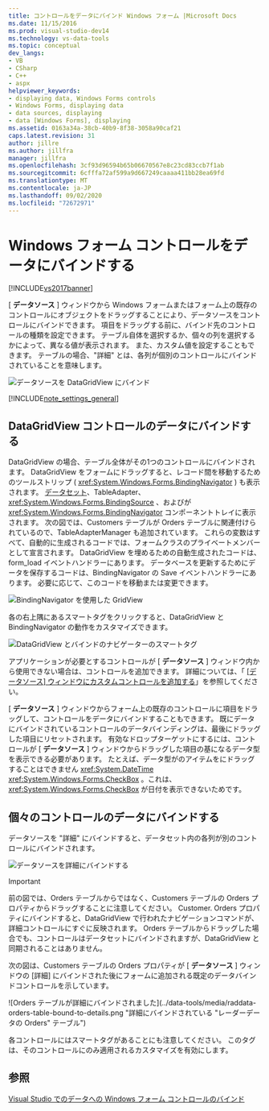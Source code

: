 ```yaml
---
title: コントロールをデータにバインド Windows フォーム |Microsoft Docs
ms.date: 11/15/2016
ms.prod: visual-studio-dev14
ms.technology: vs-data-tools
ms.topic: conceptual
dev_langs:
- VB
- CSharp
- C++
- aspx
helpviewer_keywords:
- displaying data, Windows Forms controls
- Windows Forms, displaying data
- data sources, displaying
- data [Windows Forms], displaying
ms.assetid: 0163a34a-38cb-40b9-8f38-3058a90caf21
caps.latest.revision: 31
author: jillre
ms.author: jillfra
manager: jillfra
ms.openlocfilehash: 3cf93d96594b65b06670567e8c23cd83ccb7f1ab
ms.sourcegitcommit: 6cfffa72af599a9d667249caaaa411bb28ea69fd
ms.translationtype: MT
ms.contentlocale: ja-JP
ms.lasthandoff: 09/02/2020
ms.locfileid: "72672971"
---
```

# <a name="bind-windows-forms-controls-to-data"></a>Windows フォーム コントロールをデータにバインドする
[!INCLUDE[vs2017banner](../includes/vs2017banner.md)]

[ **データソース** ] ウィンドウから Windows フォームまたはフォーム上の既存のコントロールにオブジェクトをドラッグすることにより、データソースをコントロールにバインドできます。 項目をドラッグする前に、バインド先のコントロールの種類を設定できます。 テーブル自体を選択するか、個々の列を選択するかによって、異なる値が表示されます。  また、カスタム値を設定することもできます。 テーブルの場合、"詳細" とは、各列が個別のコントロールにバインドされていることを意味します。

 ![データソースを DataGridView にバインド](../data-tools/media/raddata-bind-data-source-to-datagridview.png "データソースを DataGridView に連結するためのレーダーデータバインド")

 [!INCLUDE[note_settings_general](../includes/note-settings-general-md.md)]

## <a name="bind-to--data-in-a-datagridview-control"></a>DataGridView コントロールのデータにバインドする
 DataGridView の場合、テーブル全体がその1つのコントロールにバインドされます。 DataGridView をフォームにドラッグすると、レコード間を移動するためのツールストリップ ( <xref:System.Windows.Forms.BindingNavigator> ) も表示されます。 [データセット](../data-tools/dataset-tools-in-visual-studio.md)、TableAdapter、 <xref:System.Windows.Forms.BindingSource> 、およびが <xref:System.Windows.Forms.BindingNavigator> コンポーネントトレイに表示されます。 次の図では、Customers テーブルが Orders テーブルに関連付けられているので、TableAdapterManager も追加されています。 これらの変数はすべて、自動的に生成されるコードでは、フォームクラスのプライベートメンバーとして宣言されます。 DataGridView を埋めるための自動生成されたコードは、form_load イベントハンドラーにあります。 データベースを更新するためにデータを保存するコードは、BindingNavigator の Save イベントハンドラーにあります。 必要に応じて、このコードを移動または変更できます。

 ![BindingNavigator を使用した GridView](../data-tools/media/raddata-gridview-with-bindingnavigator.png "BindingNavigator を使用したレーダーデータ GridView")

 各の右上隅にあるスマートタグをクリックすると、DataGridView と BindingNavigator の動作をカスタマイズできます。

 ![DataGridView とバインドのナビゲーターのスマートタグ](../data-tools/media/raddata-datagridview-and-binding-navigator-smart-tags.png "レーダーデータ DataGridView とバインドナビゲーターのスマートタグ")

 アプリケーションが必要とするコントロールが [ **データソース** ] ウィンドウ内から使用できない場合は、コントロールを追加できます。 詳細については、「 [[データソース] ウィンドウにカスタムコントロールを追加する](../data-tools/add-custom-controls-to-the-data-sources-window.md)」を参照してください。

 [ **データソース** ] ウィンドウからフォーム上の既存のコントロールに項目をドラッグして、コントロールをデータにバインドすることもできます。 既にデータにバインドされているコントロールのデータバインディングは、最後にドラッグした項目にリセットされます。 有効なドロップターゲットにするには、コントロールが [ **データソース** ] ウィンドウからドラッグした項目の基になるデータ型を表示できる必要があります。 たとえば、データ型がのアイテムをにドラッグすることはできません <xref:System.DateTime> <xref:System.Windows.Forms.CheckBox> 。これは、 <xref:System.Windows.Forms.CheckBox> が日付を表示できないためです。

## <a name="bind-to--data-in-individual-controls"></a>個々のコントロールのデータにバインドする
 データソースを "詳細" にバインドすると、データセット内の各列が別のコントロールにバインドされます。

 ![データソースを詳細にバインドする](../data-tools/media/raddata-bind-data-source-to-details.png "レーダーデータバインドのデータソースの詳細")

> [!IMPORTANT]
> 前の図では、Orders テーブルからではなく、Customers テーブルの Orders プロパティからドラッグすることに注意してください。 Customer. Orders プロパティにバインドすると、DataGridView で行われたナビゲーションコマンドが、詳細コントロールにすぐに反映されます。 Orders テーブルからドラッグした場合でも、コントロールはデータセットにバインドされますが、DataGridView と同期されることはありません。

 次の図は、Customers テーブルの Orders プロパティが [ **データソース** ] ウィンドウの [詳細] にバインドされた後にフォームに追加される既定のデータバインドコントロールを示しています。

 ![Orders テーブルが詳細にバインドされました](../data-tools/media/raddata-orders-table-bound-to-details.png "詳細にバインドされている "レーダーデータの Orders" テーブル")

 各コントロールにはスマートタグがあることにも注意してください。 このタグは、そのコントロールにのみ適用されるカスタマイズを有効にします。

## <a name="see-also"></a>参照
 [Visual Studio でのデータへの Windows フォーム コントロールのバインド](../data-tools/bind-windows-forms-controls-to-data-in-visual-studio.md)
